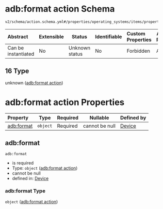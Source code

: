 # adb:format action Schema

```txt
v2/schema/action.schema.yml#/properties/operating_systems/items/properties/steps/items/properties/actions/items/oneOf/16
```




| Abstract            | Extensible | Status         | Identifiable | Custom Properties | Additional Properties | Access Restrictions | Defined In                                                           |
| :------------------ | ---------- | -------------- | ------------ | :---------------- | --------------------- | ------------------- | -------------------------------------------------------------------- |
| Can be instantiated | No         | Unknown status | No           | Forbidden         | Allowed               | none                | [device.schema.json\*](../device.schema.json "open original schema") |

## 16 Type

unknown ([adb:format action](device-properties-operating-systems-operating-system-properties-steps-step-properties-group-step-action-oneof-adbformat-action.md))

# adb:format action Properties

| Property                 | Type     | Required | Nullable       | Defined by                                                                                                                                                                                                                                                                                                               |
| :----------------------- | -------- | -------- | -------------- | :----------------------------------------------------------------------------------------------------------------------------------------------------------------------------------------------------------------------------------------------------------------------------------------------------------------------- |
| [adb:format](#adbformat) | `object` | Required | cannot be null | [Device](device-properties-operating-systems-operating-system-properties-steps-step-properties-group-step-action-oneof-adbformat-action-properties-adbformat-action.md "v2/schema/action.schema.yml#/properties/operating_systems/items/properties/steps/items/properties/actions/items/oneOf/16/properties/adb:format") |

## adb:format




`adb:format`

-   is required
-   Type: `object` ([adb:format action](device-properties-operating-systems-operating-system-properties-steps-step-properties-group-step-action-oneof-adbformat-action-properties-adbformat-action.md))
-   cannot be null
-   defined in: [Device](device-properties-operating-systems-operating-system-properties-steps-step-properties-group-step-action-oneof-adbformat-action-properties-adbformat-action.md "v2/schema/action.schema.yml#/properties/operating_systems/items/properties/steps/items/properties/actions/items/oneOf/16/properties/adb:format")

### adb:format Type

`object` ([adb:format action](device-properties-operating-systems-operating-system-properties-steps-step-properties-group-step-action-oneof-adbformat-action-properties-adbformat-action.md))
